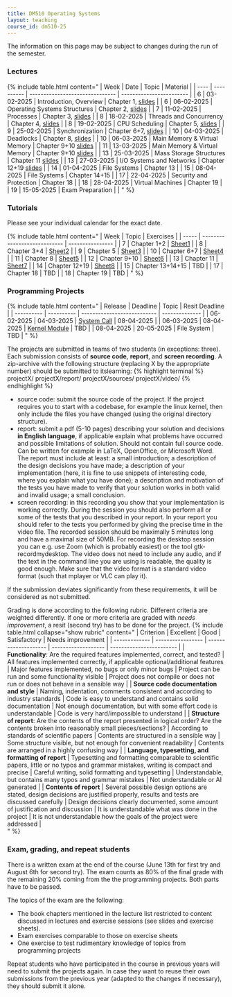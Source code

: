 ```yaml
---
title: DM510 Operating Systems
layout: teaching
course_id: dm510-25
---
```


The information on this page may be subject to changes during the run of the semester.
### Lectures

{% include table.html content="
| Week |   Date     |              Topic              | Material                 |
| ---- | ---------- | ------------------------------- | ------------------------ |
| 6    | 03-02-2025 | Introduction, Overview          | Chapter 1, [slides](lecture1.pdf) |
| 6    | 06-02-2025 | Operating Systems Structures    | Chapter 2, [slides](lecture2.pdf) |
| 7    | 11-02-2025 | Processes                       | Chapter 3, [slides](lecture3.pdf) |
| 8    | 18-02-2025 | Threads and Concurrency         | Chapter 4, [slides](lecture4.pdf) |
| 8    | 19-02-2025 | CPU Scheduling                  | Chapter 5, [slides](lecture5.pdf) |
| 9    | 25-02-2025 | Synchronization                 | Chapter 6+7, [slides](lecture6.pdf) |
| 10   | 04-03-2025 | Deadlocks                       | Chapter 8, [slides](lecture7.pdf) |
| 10   | 06-03-2025 | Main Memory & Virtual Memory    | Chapter 9+10 [slides](lecture8.pdf) |
| 11   | 13-03-2025 | Main Memory & Virtual Memory    | Chapter 9+10 [slides](lecture9.pdf) |
| 13   | 25-03-2025 | Mass Storage Structures         | Chapter 11 [slides](lecture10.pdf) |
| 13   | 27-03-2025 | I/O Systems and Networks        | Chapter 12+19 [slides](lecture11.pdf) |
| 14   | 01-04-2025 | File Systems                    | Chapter 13               |
| 15   | 08-04-2025 | File Systems                    | Chapter 14+15            |
| 17   | 22-04-2025 | Security and Protection         | Chapter 18               |
| 18   | 28-04-2025 | Virtual Machines                | Chapter 19               |
| 19   | 15-05-2025 | Exam Preparation                |                          |
" %}


### Tutorials
Please see your individual calendar for the exact date.


{% include table.html content="
| Week  |              Topic           | Exercises        |
| ----- | ---------------------------- | ---------------- |
| 7     | Chapter 1+2                  | [Sheet1](sheet1) |
| 8     | Chapter 3+4                  | [Sheet2](sheet2) |
| 9     | Chapter 5                    | [Sheet3](sheet3) |
| 10    | Chapter 6+7                  | [Sheet4](sheet4) |
| 11    | Chapter 8                    | [Sheet5](sheet5) |
| 12    | Chapter 9+10                 | [Sheet6](sheet6) |
| 13    | Chapter 11                   | [Sheet7](sheet7) |
| 14    | Chapter 12+19                | [Sheet8](sheet8) |
| 15    | Chapter 13+14+15             | TBD              |
| 17    | Chapter 18                   | TBD              |
| 18    | Chapter 19                   | TBD              |
" %}

### Programming Projects

{% include table.html content="
|   Release  |  Deadline  |             Topic           | Resit Deadline |
| ---------- | ---------- | --------------------------- | -------------- |
| 06-02-2025 | 04-03-2025 |  [System Call](project1)    | 	08-04-2025   |
| 06-03-2025 | 08-04-2025 |  [Kernel Module](project2)  | TBD            |
| 08-04-2025 | 20-05-2025 |  File System                | TBD            |
" %}

The projects are submitted in teams of two students (in exceptions: three). Each submission consists of **source code**, **report**, and **screen recording**. A zip-archive with the following structure (replacing X by the appropriate number) should be submitted to itslearning:
{% highlight terminal %}
projectX/
projectX/report/
projectX/sources/
projectX/video/
{% endhighlight %}

- source code: submit the source code of the project. If the project requires you to start with a codebase, for example the linux kernel, then only include the files you have changed (using the original directory structure).
- report: submit a pdf (5-10 pages) describing your solution and decisions **in English language**, if applicable explain what problems have occurred and possible limitations of solution. Should not contain full source code. Can be written for example in LaTeX, OpenOffice, or Microsoft Word. The report must include at least: a small introduction; a description of the design decisions you have made; a description of your implementation (here, it is fine to use snippets of interesting code, where you explain what you have done); a description and motivation of the tests you have made to verify that your solution works in both valid and invalid usage; a small conclusion.
- screen recording: in this recording you show that your implementation is working correctly. During the session you should also perform all or some of the tests that you described in your report. In your report you should refer to the tests you performed by giving the precise time in the video file. The recorded session should be maximally 5 minutes long and have a maximal size of 50MB. 
For recording the desktop session you can e.g. use Zoom (which is probably easiest) or the tool gtk-recordmydesktop. The video does not need to include any audio, and if the text in the command line you are using is readable, the quality is good enough. Make sure that the video format is a standard video format (such that mplayer or VLC can play it).

If the submission deviates significantly from these requirements, it will be considered as not submitted.

Grading is done according to the following rubric. Different criteria are weighted differently. If one or more criteria are graded with *needs improvement*, a resit (second try) has to be done for the project. 
{% include table.html collapse="show rubric" content="
| Criterion     | Excellent         |  Good                | Satisfactory        | Needs improvement        |
| ------------- | ----------------- | -------------------- | ------------------- | ------------------------ |
| **Functionality**: Are the required features implemented, correct, and tested? | All features implemented correctly, if applicable optional/additional features | Major features implemented, no bugs or only minor bugs | Project can be run and some functionality visible | Project does not compile or does not run or does not behave in a sensible way |
| **Source code documentation and style** | Naming, indentation, comments consistent and according to industry standards | Code is easy to understand and contains solid documentation | Not enough documentation, but with some effort code is understandable | Code is very hard/impossible to understand |
| **Structure of report**: Are the contents of the report presented in logical order? Are the contents broken into reasonably small pieces/sections? | According to standards of scientific papers | Contents are structured in a sensible way | Some structure visible, but not enough for convenient readability | Contents are arranged in a highly confusing way |
| **Language, typesetting, and formatting of report** | Typesetting and formatting comparable to scientific papers, little or no typos and grammar mistakes, writing is compact and precise | Careful writing, solid formatting and typesetting | Understandable, but contains many typos and grammar mistakes | Not understandable or AI generated |
| **Contents of report** | Several possible design options are stated, design decisions are justified properly, results and tests are discussed carefully | Design decisions clearly documented, some amount of justification and discussion | It is understandable what was done in the project | It is not understandable how the goals of the project were addressed |   
" %}


### Exam, grading, and repeat students

There is a written exam at the end of the course (June 13th for first try and August 6th for second try).
The exam counts as 80% of the final grade with
the remaining 20% coming from the the programming projects. Both parts have to be passed.

The topics of the exam are the following:
- The book chapters mentioned in the lecture list restricted to content discussed in lectures and exercise sessions (see slides and exercise sheets).
- Exam exercises comparable to those on exercise sheets
- One exercise to test rudimentary knowledge of topics from programming projects

Repeat students who have participated in the course in previous years will need to submit the projects again.
In case they want to reuse their own submissions from the previous year (adapted to the changes if necessary), they should submit it alone.
